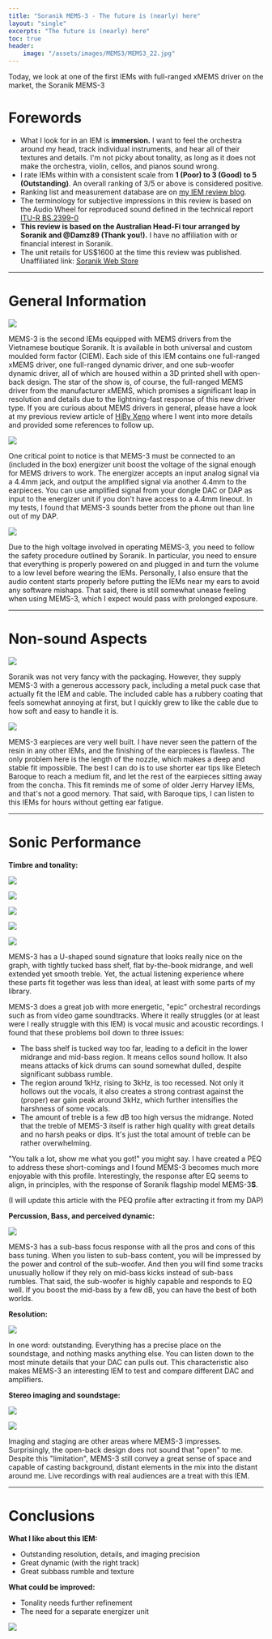 ```yaml
---
title: "Soranik MEMS-3 - The future is (nearly) here"
layout: "single"
excerpts: "The future is (nearly) here"
toc: true
header:
    image: "/assets/images/MEMS3/MEMS3_22.jpg"
---
```


Today, we look at one of the first IEMs with full-ranged xMEMS driver on the market, the Soranik MEMS-3

Forewords
===

- What I look for in an IEM is **immersion.** I want to feel the orchestra around my head, track individual instruments, and hear all of their textures and details. I'm not picky about tonality, as long as it does not make the orchestra, violin, cellos, and pianos sound wrong.
- I rate IEMs within with a consistent scale from **1 (Poor) to 3 (Good) to 5 (Outstanding)**. An overall ranking of 3/5 or above is considered positive. 
- Ranking list and measurement database are on [my IEM review blog](https://iegems.nk-tran.com/).
- The terminology for subjective impressions in this review is based on the Audio Wheel for reproduced sound defined in the technical report [ITU-R BS.2399-0](https://www.itu.int/pub/R-REP-BS.2399)
- **This review is based on the Australian Head-Fi tour arranged by Soranik and @Damz89 (Thank you!).** I have no affiliation with or financial interest in Soranik.
- The unit retails for US$1600 at the time this review was published. Unaffiliated link: [Soranik Web Store](https://www.soranik.com/product/mems-3/)

_____

General Information
===

![](/assets/images/MEMS3/MEMS3_10.jpg)

MEMS-3 is the second IEMs equipped with MEMS drivers from the Vietnamese boutique Soranik. It is available in both universal and custom moulded form factor (CIEM). Each side of this IEM contains one full-ranged xMEMS driver, one full-ranged dynamic driver, and one sub-woofer dynamic driver, all of which are housed within a 3D printed shell with open-back design. The star of the show is, of course, the full-ranged MEMS driver from the manufacturer xMEMS, which promises a significant leap in resolution and details due to the lightning-fast response of this new driver type. If you are curious about MEMS drivers in general, please have a look at my previous review article of [HiBy Xeno](https://iegems.nk-tran.com/2024/10/05/review-Hiby-Xeno.html#general-information) where I went into more details and provided some references to follow up.

![](/assets/images/MEMS3/MEMS3_4.png)

One critical point to notice is that MEMS-3 must be connected to an (included in the box) energizer unit boost the voltage of the signal enough for MEMS drivers to work. The energizer accepts an input analog signal via a 4.4mm jack, and output the amplified signal via another 4.4mm to the earpieces. You can use amplified signal from your dongle DAC or DAP as input to the energizer unit if you don't have access to a 4.4mm lineout. In my tests, I found that MEMS-3 sounds better from the phone out than line out of my DAP.

![](/assets/images/MEMS3/MEMS3_3.png)

Due to the high voltage involved in operating MEMS-3, you need to follow the safety procedure outlined by Soranik. In particular, you need to ensure that everything is properly powered on and plugged in and turn the volume to a low level before wearing the IEMs. Personally, I also ensure that the audio content starts properly before putting the IEMs near my ears to avoid any software mishaps. That said, there is still somewhat unease feeling when using MEMS-3, which I expect would pass with prolonged exposure.

_____

Non-sound Aspects
===

![](/assets/images/MEMS3/MEMS3_11.jpg)

Soranik was not very fancy with the packaging. However, they supply MEMS-3 with a generous accessory pack, including a metal puck case that actually fit the IEM and cable. The included cable has a rubbery coating that feels somewhat annoying at first, but I quickly grew to like the cable due to how soft and easy to handle it is. 

![](/assets/images/MEMS3/MEMS3_12.jpg)

MEMS-3 earpieces are very well built. I have never seen the pattern of the resin in any other IEMs, and the finishing of the earpieces is flawless. The only problem here is the length of the nozzle, which makes a deep and stable fit impossible. The best I can do is to use shorter ear tips like Eletech Baroque to reach a medium fit, and let the rest of the earpieces sitting away from the concha. This fit reminds me of some of older Jerry Harvey IEMs, and that's not a good memory. That said, with Baroque tips, I can listen to this IEMs for hours without getting ear fatigue.

_____

Sonic Performance
===


**Timbre and tonality:** 

![](/assets/images/MEMS3/MEMS3_13.jpg)

![](/assets/images/MEMS3/MEMS3_14.jpg)

![](/assets/images/MEMS3/MEMS3_15.jpg)

![](/assets/images/MEMS3/MEMS3_16.jpg)

![](/assets/images/MEMS3/MEMS3_17.jpg)

MEMS-3 has a U-shaped sound signature that looks really nice on the graph, with tightly tucked bass shelf, flat by-the-book midrange, and well extended yet smooth treble. Yet, the actual listening experience where these parts fit together was less than ideal, at least with some parts of my library. 

MEMS-3 does a great job with more energetic, "epic" orchestral recordings such as from video game soundtracks. Where it really struggles (or at least were I really struggle with this IEM) is vocal music and acoustic recordings. I found that these problems boil down to three issues:

- The bass shelf is tucked way too far, leading to a deficit in the lower midrange and mid-bass region. It means cellos sound hollow. It also means attacks of kick drums can sound somewhat dulled, despite significant subbass rumble.
- The region around 1kHz, rising to 3kHz, is too recessed. Not only it hollows out the vocals, it also creates a strong contrast against the (proper) ear gain peak around 3kHz, which further intensifies the harshness of some vocals.
- The amount of treble is a few dB too high versus the midrange. Noted that the treble of MEMS-3 itself is rather high quality with great details and no harsh peaks or dips. It's just the total amount of treble can be rather overwhelming.

"You talk a lot, show me what you got!" you might say. I have created a PEQ to address these short-comings and I found MEMS-3 becomes much more enjoyable with this profile. Interestingly, the response after EQ seems to align, in principles, with the response of Soranik flagship model MEMS-3**S**. 

(I will update this article with the PEQ profile after extracting it from my DAP)

**Percussion, Bass, and perceived dynamic:** 

![](/assets/images/MEMS3/MEMS3_18.jpg)

MEMS-3 has a sub-bass focus response with all the pros and cons of this bass tuning. When you listen to sub-bass content, you will be impressed by the power and control of the sub-woofer. And then you will find some tracks unusually hollow if they rely on mid-bass kicks instead of sub-bass rumbles. That said, the sub-woofer is highly capable and responds to EQ well. If you boost the mid-bass by a few dB, you can have the best of both worlds.

**Resolution:** 

![](/assets/images/MEMS3/MEMS3_19.jpg)

In one word: outstanding. Everything has a precise place on the soundstage, and nothing masks anything else. You can listen down to the most minute details that your DAC can pulls out. This characteristic also makes MEMS-3 an interesting IEM to test and compare different DAC and amplifiers.


**Stereo imaging and soundstage:** 

![](/assets/images/MEMS3/MEMS3_20.jpg)

![](/assets/images/MEMS3/MEMS3_21.jpg)

Imaging and staging are other areas where MEMS-3 impresses. Surprisingly, the open-back design does not sound that "open" to me. Despite this "limitation", MEMS-3 still convey a great sense of space and capable of casting background, distant elements in the mix into the distant around me. Live recordings with real audiences are a treat with this IEM.

_____

Conclusions
===


**What I like about this IEM:**

- Outstanding resolution, details, and imaging precision
- Great dynamic (with the right track)
- Great subbass rumble and texture

**What could be improved:**

- Tonality needs further refinement
- The need for a separate energizer unit

![](/assets/images/MEMS3/MEMS3_22.jpg)
